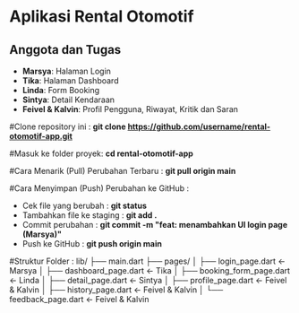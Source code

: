 # Aplikasi Rental Otomotif

## Anggota dan Tugas

- **Marsya**: Halaman Login
- **Tika**: Halaman Dashboard
- **Linda**: Form Booking
- **Sintya**: Detail Kendaraan
- **Feivel & Kalvin**: Profil Pengguna, Riwayat, Kritik dan Saran

#Clone repository ini :
**git clone https://github.com/username/rental-otomotif-app.git**

#Masuk ke folder proyek:
**cd rental-otomotif-app**

#Cara Menarik (Pull) Perubahan Terbaru :
**git pull origin main**

#Cara Menyimpan (Push) Perubahan ke GitHub :
- Cek file yang berubah : **git status**
- Tambahkan file ke staging : **git add .**
- Commit perubahan : **git commit -m "feat: menambahkan UI login page (Marsya)"**
- Push ke GitHub : **git push origin main**

#Struktur Folder :
lib/
├── main.dart
├── pages/
│   ├── login_page.dart          ← Marsya
│   ├── dashboard_page.dart      ← Tika
│   ├── booking_form_page.dart   ← Linda
│   ├── detail_page.dart         ← Sintya
│   ├── profile_page.dart        ← Feivel & Kalvin
│   ├── history_page.dart        ← Feivel & Kalvin
│   └── feedback_page.dart       ← Feivel & Kalvin
